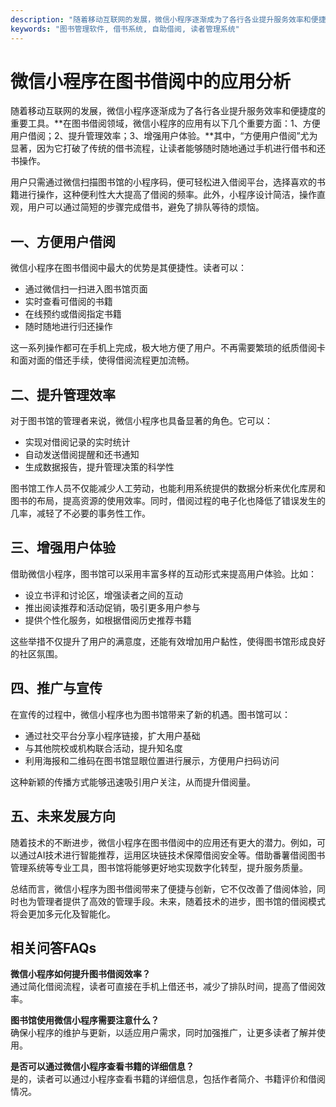 ```yaml
---
description: "随着移动互联网的发展，微信小程序逐渐成为了各行各业提升服务效率和便捷度的重要工具。**在图书借阅领域，微信小程序的应用有以下几个重要方面：1、方便用户借阅；2、提升管理效率；3、增强用户体验。**其中，“方便用户借阅”尤为显著，因为它打破了传统的借书流程，让读者能够随时随地通过手机进行借书和还书操作。"
keywords: "图书管理软件, 借书系统, 自助借阅, 读者管理系统"
---
```

# 微信小程序在图书借阅中的应用分析

随着移动互联网的发展，微信小程序逐渐成为了各行各业提升服务效率和便捷度的重要工具。**在图书借阅领域，微信小程序的应用有以下几个重要方面：1、方便用户借阅；2、提升管理效率；3、增强用户体验。**其中，“方便用户借阅”尤为显著，因为它打破了传统的借书流程，让读者能够随时随地通过手机进行借书和还书操作。

用户只需通过微信扫描图书馆的小程序码，便可轻松进入借阅平台，选择喜欢的书籍进行操作，这种便利性大大提高了借阅的频率。此外，小程序设计简洁，操作直观，用户可以通过简短的步骤完成借书，避免了排队等待的烦恼。

## **一、方便用户借阅**

微信小程序在图书借阅中最大的优势是其便捷性。读者可以：

- 通过微信扫一扫进入图书馆页面
- 实时查看可借阅的书籍
- 在线预约或借阅指定书籍
- 随时随地进行归还操作

这一系列操作都可在手机上完成，极大地方便了用户。不再需要繁琐的纸质借阅卡和面对面的借还手续，使得借阅流程更加流畅。

## **二、提升管理效率**

对于图书馆的管理者来说，微信小程序也具备显著的角色。它可以：

- 实现对借阅记录的实时统计
- 自动发送借阅提醒和还书通知
- 生成数据报告，提升管理决策的科学性

图书馆工作人员不仅能减少人工劳动，也能利用系统提供的数据分析来优化库房和图书的布局，提高资源的使用效率。同时，借阅过程的电子化也降低了错误发生的几率，减轻了不必要的事务性工作。

## **三、增强用户体验**

借助微信小程序，图书馆可以采用丰富多样的互动形式来提高用户体验。比如：

- 设立书评和讨论区，增强读者之间的互动
- 推出阅读推荐和活动促销，吸引更多用户参与
- 提供个性化服务，如根据借阅历史推荐书籍

这些举措不仅提升了用户的满意度，还能有效增加用户黏性，使得图书馆形成良好的社区氛围。

## **四、推广与宣传**

在宣传的过程中，微信小程序也为图书馆带来了新的机遇。图书馆可以：

- 通过社交平台分享小程序链接，扩大用户基础
- 与其他院校或机构联合活动，提升知名度
- 利用海报和二维码在图书馆显眼位置进行展示，方便用户扫码访问

这种新颖的传播方式能够迅速吸引用户关注，从而提升借阅量。

## **五、未来发展方向**

随着技术的不断进步，微信小程序在图书借阅中的应用还有更大的潜力。例如，可以通过AI技术进行智能推荐，运用区块链技术保障借阅安全等。借助番薯借阅图书管理系统等专业工具，图书馆将能够更好地实现数字化转型，提升服务质量。

总结而言，微信小程序为图书借阅带来了便捷与创新，它不仅改善了借阅体验，同时也为管理者提供了高效的管理手段。未来，随着技术的进步，图书馆的借阅模式将会更加多元化及智能化。

## 相关问答FAQs

**微信小程序如何提升图书借阅效率？**  
通过简化借阅流程，读者可直接在手机上借还书，减少了排队时间，提高了借阅效率。

**图书馆使用微信小程序需要注意什么？**  
确保小程序的维护与更新，以适应用户需求，同时加强推广，让更多读者了解并使用。

**是否可以通过微信小程序查看书籍的详细信息？**  
是的，读者可以通过小程序查看书籍的详细信息，包括作者简介、书籍评价和借阅情况。
